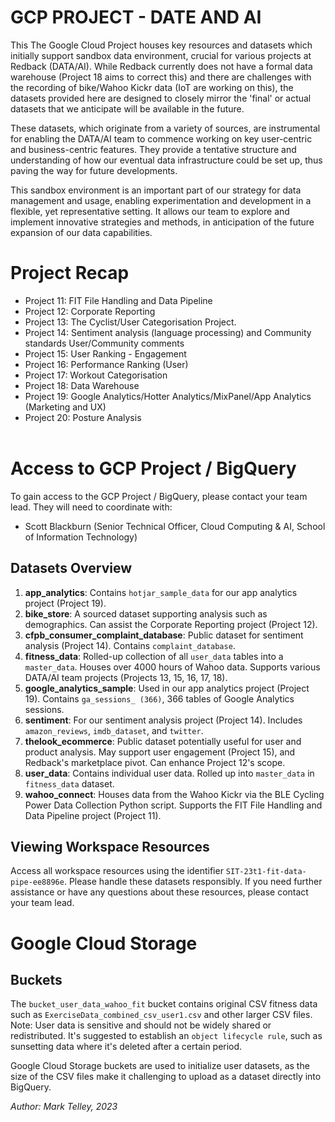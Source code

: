 

# GCP PROJECT - DATE AND AI

This The Google Cloud Project houses key resources and datasets which initially support sandbox data environment, crucial for various projects at Redback (DATA/AI). While Redback currently does not have a formal data warehouse (Project 18 aims to correct this) and there are challenges with the recording of bike/Wahoo Kickr data (IoT are working on this), the datasets provided here are designed to closely mirror the 'final' or actual datasets that we anticipate will be available in the future.

These datasets, which originate from a variety of sources, are instrumental for enabling the DATA/AI team to commence working on key user-centric and business-centric features. They provide a tentative structure and understanding of how our eventual data infrastructure could be set up, thus paving the way for future developments.

This sandbox environment is an important part of our strategy for data management and usage, enabling experimentation and development in a flexible, yet representative setting. It allows our team to explore and implement innovative strategies and methods, in anticipation of the future expansion of our data capabilities.

# Project Recap

- Project 11: FIT File Handling and Data Pipeline 
- Project 12: Corporate Reporting
- Project 13: The Cyclist/User Categorisation Project.
- Project 14: Sentiment analysis (language processing) and Community standards User/Community comments
- Project 15: User Ranking - Engagement
- Project 16: Performance Ranking (User)
- Project 17: Workout Categorisation
- Project 18: Data Warehouse
- Project 19: Google Analytics/Hotter Analytics/MixPanel/App Analytics (Marketing and UX)
- Project 20: Posture Analysis
<br><br>

# Access to GCP Project / BigQuery

To gain access to the GCP Project / BigQuery, please contact your team lead. They will need to coordinate with:

- Scott Blackburn (Senior Technical Officer, Cloud Computing & AI, School of Information Technology)

## Datasets Overview

1. **app_analytics**: Contains `hotjar_sample_data` for our app analytics project (Project 19).
2. **bike_store**: A sourced dataset supporting analysis such as demographics. Can assist the Corporate Reporting project (Project 12).
3. **cfpb_consumer_complaint_database**: Public dataset for sentiment analysis (Project 14). Contains `complaint_database`.
4. **fitness_data**: Rolled-up collection of all `user_data` tables into a `master_data`. Houses over 4000 hours of Wahoo data. Supports various DATA/AI team projects (Projects 13, 15, 16, 17, 18).
5. **google_analytics_sample**: Used in our app analytics project (Project 19). Contains `ga_sessions_ (366)`, 366 tables of Google Analytics sessions.
6. **sentiment**: For our sentiment analysis project (Project 14). Includes `amazon_reviews`, `imdb_dataset`, and `twitter`.
7. **thelook_ecommerce**: Public dataset potentially useful for user and product analysis. May support user engagement (Project 15), and Redback's marketplace pivot. Can enhance Project 12's scope.
8. **user_data**: Contains individual user data. Rolled up into `master_data` in `fitness_data` dataset.
9. **wahoo_connect**: Houses data from the Wahoo Kickr via the BLE Cycling Power Data Collection Python script. Supports the FIT File Handling and Data Pipeline project (Project 11).

## Viewing Workspace Resources

Access all workspace resources using the identifier `SIT-23t1-fit-data-pipe-ee8896e`. Please handle these datasets responsibly. If you need further assistance or have any questions about these resources, please contact your team lead.

# Google Cloud Storage

## Buckets

The `bucket_user_data_wahoo_fit` bucket contains original CSV fitness data such as `ExerciseData_combined_csv_user1.csv` and other larger CSV files. Note: User data is sensitive and should not be widely shared or redistributed. It's suggested to establish an `object lifecycle rule`, such as sunsetting data where it's deleted after a certain period.

Google Cloud Storage buckets are used to initialize user datasets, as the size of the CSV files make it challenging to upload as a dataset directly into BigQuery.

*Author: Mark Telley, 2023*
